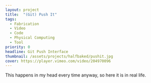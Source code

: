 ```yaml
---
layout: project
title:  "(Git) Push It"
tags:
  - Fabrication
  - Video
  - Code
  - Physical Computing
  - Tool
priority: 0
headline: Git Push Interface
thumbnail: /assets/projects/halfbaked/pushit.jpg
cover: https://player.vimeo.com/video/204970096
---
```

This happens in my head every time anyway, so here it is in real life.
